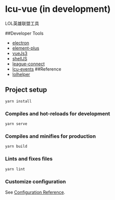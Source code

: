 
# lcu-vue (in development)
LOL英雄联盟工具

##Developer Tools 
* [electron](https://github.com/electron/electron)
* [element-plus](https://github.com/element-plus/element-plus)
* [vueJs3](https://github.com/vuejs)
* [shellJS](https://github.com/shelljs/shelljs)
* [league-connect](https://github.com/matsjla/league-connect/)
* [lcu-events](https://github.com/Sunney-X/lcu-events)
##Reference
* [lolhelper](https://gitee.com/dragon-GCS/lolhelper)

## Project setup
```
yarn install
```

### Compiles and hot-reloads for development
```
yarn serve
```

### Compiles and minifies for production
```
yarn build
```

### Lints and fixes files
```
yarn lint
```

### Customize configuration
See [Configuration Reference](https://cli.vuejs.org/config/).
